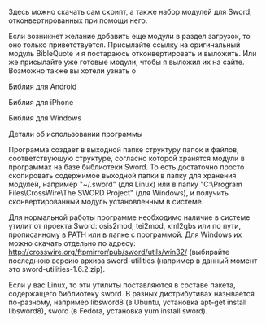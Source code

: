 Здесь можно скачать сам скрипт, а также набор модулей для Sword, отконвертированных при помощи него.

Если возникнет желание добавить еще модули в раздел загрузок, то оно только приветствуется. Присылайте ссылку на оригинальный модуль BibleQuote и я постараюсь отконвертировать и выложить. Или же присылайте уже готовые модули, чтобы я выложил их на сайте.
Возможно также вы хотели узнать о

Библия для Android

Библия для iPhone

Библия для Windows

Детали об использовании программы

Программа создает в выходной папке структуру папок и файлов, соответствующую структуре, согласно которой хранятся модули в программах на базе библиотеки Sword. То есть достаточно просто скопировать содержимое выходной папки в папку для хранения модулей, например "~/.sword" (для Linux) или в папку "C:\Program Files\CrossWire\The SWORD Project" (для Windows), и получить сконвертированный модуль установленным в системе.

Для нормальной работы программе необходимо наличие в системе утилит от проекта Sword: osis2mod, tei2mod, xml2gbs или по пути, прописанному в PATH или в папке с программой. Для Windows их можно скачать отдельно по адресу: http://crosswire.org/ftpmirror/pub/sword/utils/win32/ (выбирайте последнюю версию архива sword-utilities (например в данный момент это sword-utilities-1.6.2.zip).

Если у вас Linux, то эти утилиты поставляются в составе пакета, содержащего библиотеку sword. В разных дистрибутивах называется по-разному, например libsword8 (в Ubuntu, установка apt-get install libsword8), sword (в Fedora, установка yum install sword). 

